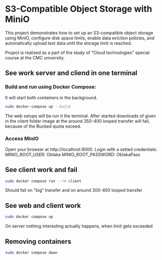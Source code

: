# S3-Compatible Object Storage with MiniO

This project demonstrates how to set up an S3-compatible object storage using MinIO, configure disk space limits, enable data eviction policies, and automatically upload test data until the storage limit is reached.

Project is realised as a part of the study of "Cloud technologies" special course at the CMC university. 

## See work server and cliend in one terminal

### Build and run using Docker Compose:

It will start both containers in the background.

```bash
sudo docker-compose up --build
```

The web setups will be run it the terminal.
After started downloads of given in the client folder image at the around 350-400 looped transfer will fail, because of the Bucked quota exceed.

### Access MinIO

Open your browser at http://localhost:9000.
Login with a setted credentials:
MINIO_ROOT_USER: Oblaka
MINIO_ROOT_PASSWORD: OblakaPass

## See client work and fail

```bash
sudo docker compose run --rm client
```

Should fail on "big" transfer and on around 300-400 looped transfer

## See web and client work

```bash
sudo docker compose up
```

On server nothing interesting actually happens, when limit gets exceeded

## Removing containers

```bash
sudo docker compose down
```
